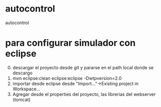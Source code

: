 # autocontrol
autocontrol

# para configurar simulador con eclipse
0. descargar el proyecto desde git y pararse en el path local donde se descargo
1. mvn eclipse:clean eclipse:eclipse -Dwtpversion=2.0
2. importar desde eclipse desde "Import..."->Existing project in Workspace...
3. Agregar desde el properties del proyecto, las librerias del webserver (tomcat)
